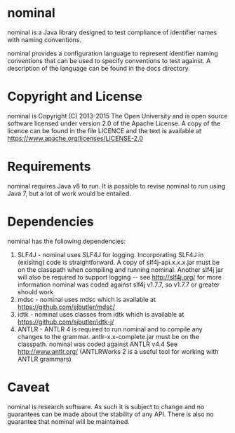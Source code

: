 nominal
=======
nominal is a Java library designed to test compliance of 
identifier names with naming conventions. 

nominal provides a configuration language to represent 
identifier naming conventions that can be used to specify 
conventions to test against. A description of the language
can be found in the docs directory.

Copyright and License
=====================
nominal is Copyright (C) 2013-2015 The Open University and is open 
source software licensed under version 2.0 of the Apache License. 
A copy of the licence can be found in the file LICENCE and the 
text is available at https://www.apache.org/licenses/LICENSE-2.0

Requirements
============
nominal requires Java v8 to run. It is possible to revise nominal 
to run using Java 7, but a lot of work would be entailed.

Dependencies
============
nominal has the following dependencies:
 1. SLF4J - nominal uses SLF4J for logging. Incorporating SLF4J in 
    (exisitng) code is straightforward. A copy of slf4j-api.x.x.x.jar 
    must be on the classpath when compiling and running nominal. 
    Another slf4j jar will also be required to support logging 
    -- see http://slf4j.org/ for more information
    nominal was coded against slf4j v1.7.7, so v1.7.7 or greater
    should work
 2. mdsc - nominal uses mdsc which is available at 
    https://github.com/sjbutler/mdsc/
 3. idtk - nominal uses classes from idtk which is available at 
    https://github.com/sjbutler/idtk-j/
 4. ANTLR - ANTLR 4 is required to run nominal and to compile any
    changes to the grammar. antlr-x.x-complete.jar must be on 
    the classpath. nominal was coded against ANTLR v4.4
    See http://www.antlr.org/
    (ANTLRWorks 2 is a useful tool for working with ANTLR grammars)


Caveat
======
nominal is research software. As such it is subject to change and 
no guarantees can be made about the stability of any API. There is 
also no guarantee that nominal will be maintained. 
